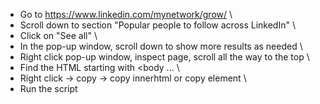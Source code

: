 - Go to https://www.linkedin.com/mynetwork/grow/ \
- Scroll down to section "Popular people to follow across LinkedIn" \
- Click on "See all" \
- In the pop-up window, scroll down to show more results as needed \
- Right click pop-up window, inspect page, scroll all the way to the top \
- Find the HTML starting with <body ... \
- Right click -> copy -> copy innerhtml or copy element \
- Run the script
